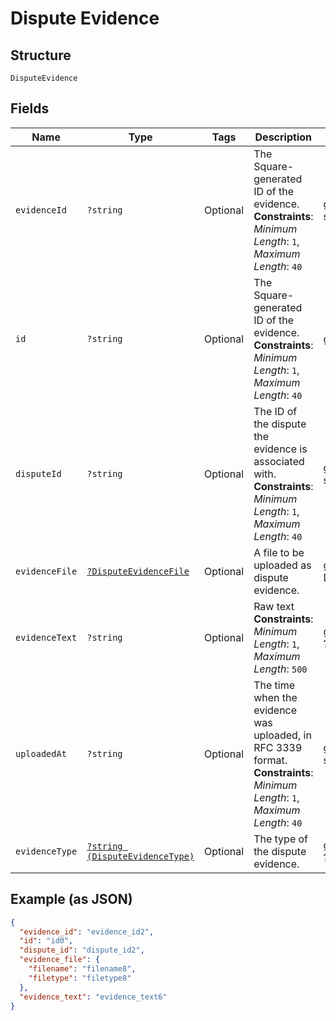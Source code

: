 
# Dispute Evidence

## Structure

`DisputeEvidence`

## Fields

| Name | Type | Tags | Description | Getter | Setter |
|  --- | --- | --- | --- | --- | --- |
| `evidenceId` | `?string` | Optional | The Square-generated ID of the evidence.<br>**Constraints**: *Minimum Length*: `1`, *Maximum Length*: `40` | getEvidenceId(): ?string | setEvidenceId(?string evidenceId): void |
| `id` | `?string` | Optional | The Square-generated ID of the evidence.<br>**Constraints**: *Minimum Length*: `1`, *Maximum Length*: `40` | getId(): ?string | setId(?string id): void |
| `disputeId` | `?string` | Optional | The ID of the dispute the evidence is associated with.<br>**Constraints**: *Minimum Length*: `1`, *Maximum Length*: `40` | getDisputeId(): ?string | setDisputeId(?string disputeId): void |
| `evidenceFile` | [`?DisputeEvidenceFile`](../../doc/models/dispute-evidence-file.md) | Optional | A file to be uploaded as dispute evidence. | getEvidenceFile(): ?DisputeEvidenceFile | setEvidenceFile(?DisputeEvidenceFile evidenceFile): void |
| `evidenceText` | `?string` | Optional | Raw text<br>**Constraints**: *Minimum Length*: `1`, *Maximum Length*: `500` | getEvidenceText(): ?string | setEvidenceText(?string evidenceText): void |
| `uploadedAt` | `?string` | Optional | The time when the evidence was uploaded, in RFC 3339 format.<br>**Constraints**: *Minimum Length*: `1`, *Maximum Length*: `40` | getUploadedAt(): ?string | setUploadedAt(?string uploadedAt): void |
| `evidenceType` | [`?string (DisputeEvidenceType)`](../../doc/models/dispute-evidence-type.md) | Optional | The type of the dispute evidence. | getEvidenceType(): ?string | setEvidenceType(?string evidenceType): void |

## Example (as JSON)

```json
{
  "evidence_id": "evidence_id2",
  "id": "id0",
  "dispute_id": "dispute_id2",
  "evidence_file": {
    "filename": "filename8",
    "filetype": "filetype8"
  },
  "evidence_text": "evidence_text6"
}
```

